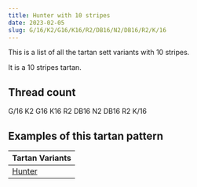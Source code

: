 ```yaml
---
title: Hunter with 10 stripes
date: 2023-02-05
slug: G/16/K2/G16/K16/R2/DB16/N2/DB16/R2/K/16
---
```

This is a list of all the tartan sett variants with 10 stripes.

It is a 10 stripes tartan.


## Thread count
G/16 K2 G16 K16 R2 DB16 N2 DB16 R2 K/16

## Examples of this tartan pattern

| Tartan Variants |
|---------------|
| [Hunter](/variants/g/16/k2/g16/k16/r2/db16/n2/db16/r2/k/16-db00004c-g004c00-k000000-nd0d0d0-rc80000)||
